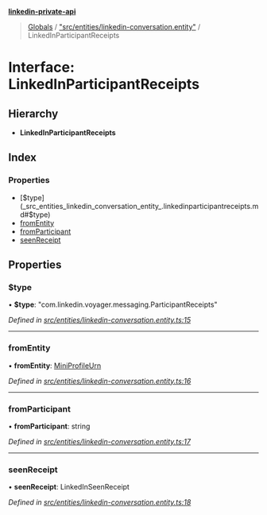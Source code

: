 **[linkedin-private-api](../README.md)**

> [Globals](../globals.md) / ["src/entities/linkedin-conversation.entity"](../modules/_src_entities_linkedin_conversation_entity_.md) / LinkedInParticipantReceipts

# Interface: LinkedInParticipantReceipts

## Hierarchy

* **LinkedInParticipantReceipts**

## Index

### Properties

* [$type](_src_entities_linkedin_conversation_entity_.linkedinparticipantreceipts.md#$type)
* [fromEntity](_src_entities_linkedin_conversation_entity_.linkedinparticipantreceipts.md#fromentity)
* [fromParticipant](_src_entities_linkedin_conversation_entity_.linkedinparticipantreceipts.md#fromparticipant)
* [seenReceipt](_src_entities_linkedin_conversation_entity_.linkedinparticipantreceipts.md#seenreceipt)

## Properties

### $type

•  **$type**: \"com.linkedin.voyager.messaging.ParticipantReceipts\"

*Defined in [src/entities/linkedin-conversation.entity.ts:15](https://github.com/eilonmore/linkedin-private-api/blob/d17dc2a/src/entities/linkedin-conversation.entity.ts#L15)*

___

### fromEntity

•  **fromEntity**: [MiniProfileUrn](../modules/_src_entities_linkedin_mini_profile_entity_.md#miniprofileurn)

*Defined in [src/entities/linkedin-conversation.entity.ts:16](https://github.com/eilonmore/linkedin-private-api/blob/d17dc2a/src/entities/linkedin-conversation.entity.ts#L16)*

___

### fromParticipant

•  **fromParticipant**: string

*Defined in [src/entities/linkedin-conversation.entity.ts:17](https://github.com/eilonmore/linkedin-private-api/blob/d17dc2a/src/entities/linkedin-conversation.entity.ts#L17)*

___

### seenReceipt

•  **seenReceipt**: LinkedInSeenReceipt

*Defined in [src/entities/linkedin-conversation.entity.ts:18](https://github.com/eilonmore/linkedin-private-api/blob/d17dc2a/src/entities/linkedin-conversation.entity.ts#L18)*
